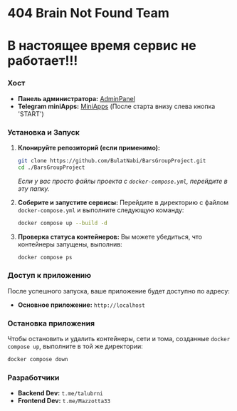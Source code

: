 
# 404 Brain Not Found Team
# В настоящее время сервис не работает!!!
### Хост


* **Панель администратора:** [AdminPanel](https://404-brain-not-found.ru)
* **Telegram miniApps:** [MiniApps](t.me/team404brainnotfound_bot) (После старта внизу слева кнопка 'START') 

### Установка и Запуск

1.  **Клонируйте репозиторий (если применимо):**
    ```bash
    git clone https://github.com/BulatNabi/BarsGroupProject.git
    cd ./BarsGroupProject
    ```
    *Если у вас просто файлы проекта с `docker-compose.yml`, перейдите в эту папку.*

2.  **Соберите и запустите сервисы:**
    Перейдите в директорию с файлом `docker-compose.yml` и выполните следующую команду:
    ```bash
    docker compose up --build -d
    ```

3.  **Проверка статуса контейнеров:**
    Вы можете убедиться, что контейнеры запущены, выполнив:
    ```bash
    docker compose ps
    ```

### Доступ к приложению

После успешного запуска, ваше приложение будет доступно по адресу:

* **Основное приложение:** `http://localhost` 


### Остановка приложения

Чтобы остановить и удалить контейнеры, сети и тома, созданные `docker compose up`, выполните в той же директории:

```bash
docker compose down
```

### Разработчики
* **Backend Dev:** `t.me/talubrni`
* **Frontend Dev:** `t.me/Mazzotta33`
  
  
